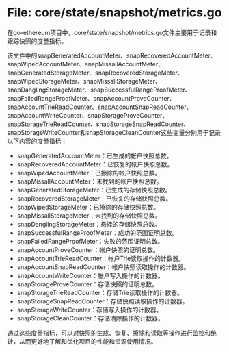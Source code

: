# File: core/state/snapshot/metrics.go

在go-ethereum项目中，core/state/snapshot/metrics.go文件主要用于记录和跟踪快照的度量指标。

该文件中的snapGeneratedAccountMeter、snapRecoveredAccountMeter、snapWipedAccountMeter、snapMissallAccountMeter、snapGeneratedStorageMeter、snapRecoveredStorageMeter、snapWipedStorageMeter、snapMissallStorageMeter、snapDanglingStorageMeter、snapSuccessfulRangeProofMeter、snapFailedRangeProofMeter、snapAccountProveCounter、snapAccountTrieReadCounter、snapAccountSnapReadCounter、snapAccountWriteCounter、snapStorageProveCounter、snapStorageTrieReadCounter、snapStorageSnapReadCounter、snapStorageWriteCounter和snapStorageCleanCounter这些变量分别用于记录以下内容的度量指标：

- snapGeneratedAccountMeter：已生成的帐户快照总数。
- snapRecoveredAccountMeter：已恢复的帐户快照总数。
- snapWipedAccountMeter：已擦除的帐户快照总数。
- snapMissallAccountMeter：未找到的帐户快照总数。
- snapGeneratedStorageMeter：已生成的存储快照总数。
- snapRecoveredStorageMeter：已恢复的存储快照总数。
- snapWipedStorageMeter：已擦除的存储快照总数。
- snapMissallStorageMeter：未找到的存储快照总数。
- snapDanglingStorageMeter：悬挂的存储快照总数。
- snapSuccessfulRangeProofMeter：成功的范围证明总数。
- snapFailedRangeProofMeter：失败的范围证明总数。
- snapAccountProveCounter：帐户快照的证明总数。
- snapAccountTrieReadCounter：帐户Trie读取操作的计数器。
- snapAccountSnapReadCounter：帐户快照读取操作的计数器。
- snapAccountWriteCounter：帐户写入操作的计数器。
- snapStorageProveCounter：存储快照的证明总数。
- snapStorageTrieReadCounter：存储Trie读取操作的计数器。
- snapStorageSnapReadCounter：存储快照读取操作的计数器。
- snapStorageWriteCounter：存储写入操作的计数器。
- snapStorageCleanCounter：存储清除操作的计数器。

通过这些度量指标，可以对快照的生成、恢复、擦除和读取等操作进行监控和统计，从而更好地了解和优化项目的性能和资源使用情况。

